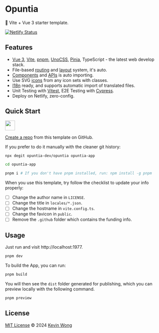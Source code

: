 # Opuntia

🌵 Vite + Vue 3 starter template.

[![Netlify Status](https://api.netlify.com/api/v1/badges/6b182d34-7d30-4206-aad9-9789d1c8ed11/deploy-status)](https://app.netlify.com/sites/opuntia/deploys)

## Features

- [Vue 3](https://github.com/vuejs/core), [Vite](https://github.com/vitejs/vite), [pnpm](https://pnpm.io/), [UnoCSS](https://github.com/antfu/unocss), [Pinia](https://pinia.vuejs.org/), TypeScript - the latest web develop stack.
- File-based [routing](./src/pages) and [layout](./src/layouts) system, it's auto.
- [Components](./src/components) and [APIs](https://github.com/antfu/unplugin-auto-import) is auto importing.
- Use SVG [icons](https://github.com/antfu/unocss/tree/main/packages/preset-icons) from any icon sets with classes.
- [I18n](./locales) ready, and supports automatic import of translated files.
- Unit Testing with [Vitest](https://github.com/vitest-dev/vitest), E2E Testing with [Cypress](https://cypress.io/).
- Deploy on Netlify, zero-config.

## Quick Start

<a href="https://stackblitz.com/github/opuntia-dev/opuntia" target="_blank"><img height="32" src="https://developer.stackblitz.com/img/open_in_stackblitz.svg" alt=""></a>

[Create a repo](https://github.com/opuntia-dev/opuntia/generate) from this template on GitHub.

If you prefer to do it manually with the cleaner git history:

```bash
npx degit opuntia-dev/opuntia opuntia-app

cd opuntia-app

pnpm i # If you don't have pnpm installed, run: npm install -g pnpm
```

When you use this template, try follow the checklist to update your info properly:

- [ ] Change the author name in `LICENSE`.
- [ ] Change the title in `locales/*.json`.
- [ ] Change the hostname in `vite.config.ts`.
- [ ] Change the favicon in `public`.
- [ ] Remove the `.github` folder which contains the funding info.

## Usage

Just run and visit http://localhost:1977.

```bash
pnpm dev
```

To build the App, you can run:

```bash
pnpm build
```

You will then see the `dist` folder generated for publishing, which you can preview locally with the following command.

```bash
pnpm preview
```

## License

[MIT License](./LICENSE) © 2024 [Kevin Wong](https://github.com/kevinwong865)

